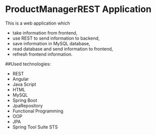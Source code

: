 # **ProductManagerREST Application**

This is a web application which
* take information from frontend,
* use REST to send information to backend,
* save information in MySQL database,
* read database and send information to frontend,
* refresh frontend information.

##Used technologies:
* REST
* Angular
* Java Script
* HTML
* MySQL
* Spring Boot
* JpaRepository
* Functional Programming
* OOP
* JPA
* Spring Tool Suite STS